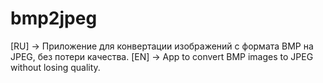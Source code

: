 # bmp2jpeg
[RU] → Приложение для конвертации изображений с формата BMP на JPEG, без потери качества.
[EN] → App to convert BMP images to JPEG without losing quality.
